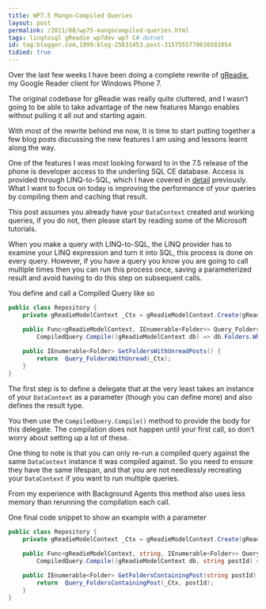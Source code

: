 ```yaml
---
title: WP7.5 Mango–Compiled Queries
layout: post
permalink: /2011/08/wp75-mangocompiled-queries.html
tags: linqtosql gReadie wp7dev wp7 C# dotnet
id: tag:blogger.com,1999:blog-25631453.post-3157555770616581054
tidied: true
---
```



Over the last few weeks I have been doing a complete rewrite of [gReadie](http://www.quidsmobile.com/greadie-v2-beta/), my Google Reader client for Windows Phone 7.  
  
The original codebase for gReadie was really quite cluttered, and I wasn’t going to be able to take advantage of the new features Mango enables without pulling it all out and starting again.  
  
With most of the rewrite behind me now, It is time to start putting together a few blog posts discussing the new features I am using and lessons learnt along the way.  
  
One of the features I was most looking forward to in the 7.5 release of the phone is developer access to the underling SQL CE database. Access is provided through LINQ-to-SQL, which I have covered in [detail](http://blog.csainty.com/tag/linqtosql.html) previously. What I want to focus on today is improving the performance of your queries by compiling them and caching that result.  
  
This post assumes you already have your `DataContext` created and working queries, if you do not, then please start by reading some of the Microsoft tutorials.  
  
When you make a query with LINQ-to-SQL, the LINQ provider has to examine your LINQ expression and turn it into SQL, this process is done on every query. However, if you have a query you know you are going to call multiple times then you can run this process once, saving a parameterized result and avoid having to do this step on subsequent calls.  
  
You define and call a Compiled Query like so  
  

```csharp
public class Repository {
	private gReadieModelContext _Ctx = gReadieModelContext.Create(gReadieModelContext.ConnectionString);

	public Func<gReadieModelContext, IEnumerable<Folder>> Query_FoldersWithUnreadPosts = 
		CompiledQuery.Compile((gReadieModelContext db) => db.Folders.Where(d => d.UnreadCount != 0).AsEnumerable());
	
	public IEnumerable<Folder> GetFoldersWithUnreadPosts() {
		return 	Query_FoldersWithUnread(_Ctx);
	}
}

```  
  
  
The first step is to define a delegate that at the very least takes an instance of your `DataContext` as a parameter (though you can define more) and also defines the result type.  
  
You then use the `CompiledQuery.Compile()` method to provide the body for this delegate. The compilation does not happen until your first call, so don’t worry about setting up a lot of these.  
  
One thing to note is that you can only re-run a compiled query against the same `DataContext` instance it was compiled against. So you need to ensure they have the same lifespan, and that you are not needlessly recreating your `DataContext` if you want to run multiple queries.  
  
From my experience with Background Agents this method also uses less memory than rerunning the compilation each call.  
  
One final code snippet to show an example with a parameter  
  

```csharp
public class Repository {
	private gReadieModelContext _Ctx = gReadieModelContext.Create(gReadieModelContext.ConnectionString);

	public Func<gReadieModelContext, string, IEnumerable<Folder>> Query_FoldersContainingPost = 
		CompiledQuery.Compile((gReadieModelContext db, string postId) => db.Folders.Where(d => d.Posts.Any(e => e.PostId == postId)).AsEnumerable());
	
	public IEnumerable<Folder> GetFoldersContainingPost(string postId) {
		return 	Query_FoldersContainingPost(_Ctx, postId);
	}
}
```  
  
  
